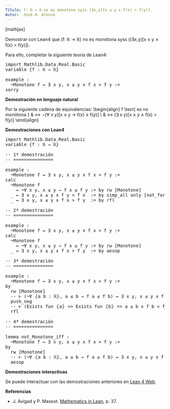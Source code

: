```yaml
---
Título: f: ℝ → ℝ no es monótona syss (∃x,y)[x ≤ y ∧ f(x) > f(y)]​.
Autor:  José A. Alonso
---
```


[mathjax]

Demostrar con Lean4 que \(f: ℝ → ℝ\) no es monótona syss \((∃x,y)[x ≤ y ∧ f(x) > f(y)]\)​.

Para ello, completar la siguiente teoría de Lean4:

<pre lang="lean">
import Mathlib.Data.Real.Basic
variable {f : ℝ → ℝ}

example :
  ¬Monotone f ↔ ∃ x y, x ≤ y ∧ f x > f y :=
sorry
</pre>
<!--more-->

<b>Demostración en lenguaje natural</b>

Por la siguiente cadena de equivalencias:
\begin{align}
   f \text{ es no monótona } & ↔ ¬(∀ x y)[x ≤ y → f(x) ≤ f(y)] \\
                             & ↔ (∃ x y)[x ≤ y ∧ f(x) > f(y)]
\end{align}

<b>Demostraciones con Lean4</b>

<pre lang="lean">
import Mathlib.Data.Real.Basic
variable {f : ℝ → ℝ}

-- 1ª demostración
-- ===============

example :
  ¬Monotone f ↔ ∃ x y, x ≤ y ∧ f x > f y :=
calc
  ¬Monotone f
    ↔ ¬∀ x y, x ≤ y → f x ≤ f y := by rw [Monotone]
  _ ↔ ∃ x y, x ≤ y ∧ f y < f x  := by simp_all only [not_forall, not_le, exists_prop]
  _ ↔ ∃ x y, x ≤ y ∧ f x > f y  := by rfl

-- 2ª demostración
-- ===============

example :
  ¬Monotone f ↔ ∃ x y, x ≤ y ∧ f x > f y :=
calc
  ¬Monotone f
    ↔ ¬∀ x y, x ≤ y → f x ≤ f y := by rw [Monotone]
  _ ↔ ∃ x y, x ≤ y ∧ f x > f y  := by aesop

-- 3ª demostración
-- ===============

example :
  ¬Monotone f ↔ ∃ x y, x ≤ y ∧ f x > f y :=
by
  rw [Monotone]
  -- ⊢ (¬∀ ⦃a b : ℝ⦄, a ≤ b → f a ≤ f b) ↔ ∃ x y, x ≤ y ∧ f x > f y
  push_neg
  -- ⊢ (Exists fun ⦃a⦄ => Exists fun ⦃b⦄ => a ≤ b ∧ f b < f a) ↔ ∃ x y, x ≤ y ∧ f x > f y
  rfl

-- 4ª demostración
-- ===============

lemma not_Monotone_iff :
  ¬Monotone f ↔ ∃ x y, x ≤ y ∧ f x > f y :=
by
  rw [Monotone]
  -- ⊢ (¬∀ ⦃a b : ℝ⦄, a ≤ b → f a ≤ f b) ↔ ∃ x y, x ≤ y ∧ f x > f y
  aesop
</pre>

<b>Demostraciones interactivas</b>

Se puede interactuar con las demostraciones anteriores en <a href="https://live.lean-lang.org/#url=https://raw.githubusercontent.com/jaalonso/Calculemus2/main/src/CNS-de_no_monotona.lean" rel="noopener noreferrer" target="_blank">Lean 4 Web</a>.

<b>Referencias</b>

<ul>
<li> J. Avigad y P. Massot. <a href="https://bit.ly/3U4UjBk">Mathematics in Lean</a>, p. 37.</li>
</ul>
